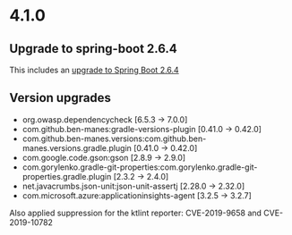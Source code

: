 # 4.1.0

## Upgrade to spring-boot 2.6.4

This includes an [upgrade to Spring Boot 2.6.4](https://github.com/spring-projects/spring-boot/releases/tag/v2.6.4)

## Version upgrades
- org.owasp.dependencycheck [6.5.3 -> 7.0.0]
- com.github.ben-manes:gradle-versions-plugin [0.41.0 -> 0.42.0]
- com.github.ben-manes.versions:com.github.ben-manes.versions.gradle.plugin [0.41.0 -> 0.42.0]
- com.google.code.gson:gson [2.8.9 -> 2.9.0]
- com.gorylenko.gradle-git-properties:com.gorylenko.gradle-git-properties.gradle.plugin [2.3.2 -> 2.4.0]
- net.javacrumbs.json-unit:json-unit-assertj [2.28.0 -> 2.32.0]
- com.microsoft.azure:applicationinsights-agent [3.2.5 -> 3.2.7]

Also applied suppression for the ktlint reporter: CVE-2019-9658 and CVE-2019-10782
